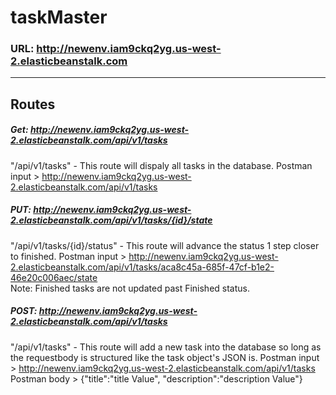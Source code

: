 # taskMaster
### URL: http://newenv.iam9ckq2yg.us-west-2.elasticbeanstalk.com

---

## Routes
##### Get: http://newenv.iam9ckq2yg.us-west-2.elasticbeanstalk.com/api/v1/tasks
"/api/v1/tasks" - This route will dispaly all tasks in the database.
Postman input > http://newenv.iam9ckq2yg.us-west-2.elasticbeanstalk.com/api/v1/tasks

##### PUT: http://newenv.iam9ckq2yg.us-west-2.elasticbeanstalk.com/api/v1/tasks/{id}/state
"/api/v1/tasks/{id}/status" - This route will advance the status 1 step closer to finished.
Postman input > http://newenv.iam9ckq2yg.us-west-2.elasticbeanstalk.com/api/v1/tasks/aca8c45a-685f-47cf-b1e2-46e20c006aec/state  
Note: Finished tasks are not updated past Finished status.

##### POST: http://newenv.iam9ckq2yg.us-west-2.elasticbeanstalk.com/api/v1/tasks
"/api/v1/tasks" - This route will add a new task into the database so long as the requestbody is structured like the task object's JSON is.
Postman input > http://newenv.iam9ckq2yg.us-west-2.elasticbeanstalk.com/api/v1/tasks
Postman body > {"title":"title Value", "description":"description Value"}
